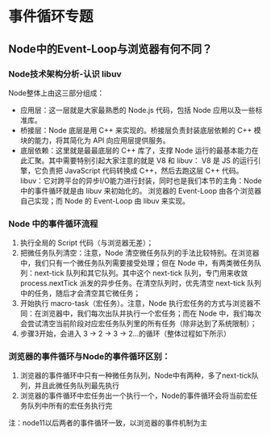 # 事件循环专题


## Node中的Event-Loop与浏览器有何不同？


### Node技术架构分析-认识 libuv
Node整体上由这三部分组成：
- 应用层：这一层就是大家最熟悉的 Node.js 代码，包括 Node 应用以及一些标准库。
- 桥接层：Node 底层是用 C++ 来实现的。桥接层负责封装底层依赖的 C++ 模块的能力，将其简化为 API 向应用层提供服务。
- 底层依赖：这里就是最最底层的 C++ 库了，支撑 Node 运行的最基本能力在此汇聚。其中需要特别引起大家注意的就是 V8 和 libuv：
V8 是 JS 的运行引擎，它负责把 JavaScript 代码转换成 C++，然后去跑这层 C++ 代码。
libuv：它对跨平台的异步I/O能力进行封装，同时也是我们本节的主角：Node 中的事件循环就是由 libuv 来初始化的。
浏览器的 Event-Loop 由各个浏览器自己实现；而 Node 的 Event-Loop 由 libuv 来实现。

### Node 中的事件循环流程
1.  执行全局的 Script 代码（与浏览器无差）；
2. 把微任务队列清空：注意，Node 清空微任务队列的手法比较特别。在浏览器中，我们只有一个微任务队列需要接受处理；但在 Node 中，有两类微任务队列：next-tick 队列和其它队列。其中这个 next-tick 队列，专门用来收敛 process.nextTick 派发的异步任务。在清空队列时，优先清空 next-tick 队列中的任务，随后才会清空其它微任务；
3. 开始执行 macro-task（宏任务）。注意，Node 执行宏任务的方式与浏览器不同：在浏览器中，我们每次出队并执行一个宏任务；而在 Node 中，我们每次会尝试清空当前阶段对应宏任务队列里的所有任务（除非达到了系统限制）；
4. 步骤3开始，会进入 3 -> 2 -> 3 -> 2…的循环（整体过程如下所示）


### 浏览器的事件循环与Node的事件循环区别：
1. 浏览器的事件循环中只有一种微任务队列，Node中有两种，多了next-tick队列，并且此微任务队列最先执行
2. 浏览器的事件循环中宏任务出一个执行一个，Node的事件循环会将当前宏任务队列中所有的宏任务执行完

注：node11以后两者的事件循环一致，以浏览器的事件机制为主